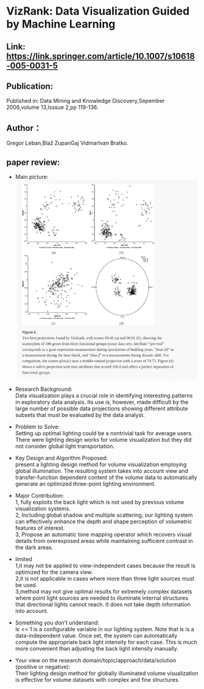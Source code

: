 # VizRank: Data Visualization Guided by Machine Learning
## Link: https://link.springer.com/article/10.1007/s10618-005-0031-5
## Publication:  
Published in: Data Mining and Knowledge Discovery,Sepember 2006,volume 13,Isssue 2,pp 119-136.
## Author：
Gregor Leban,Blaž ZupanGaj VidmarIvan Bratko.
## paper review:
* Main picture:  
![](https://github.com/guansLab/PaperReading/blob/master/Zhengyong_Ren/Screenshot%20from%202020-01-21%2009-47-33.png)
* Research Background:  
Data visualization plays a crucial role in identifying interesting patterns in exploratory data analysis. Its use is, however, made difficult by the large number of possible data projections showing different attribute subsets that must be evaluated by the data analyst. 

* Problem to Solve:  
Setting up optimal lighting could be a nontrivial task for average users. There were lighting design works for volume visualization but they did not consider global light transportation. 
* Key Design and Algorithm Proposed:  
  present a lighting design method for volume visualization employing global illumination.
The resulting system takes into account view and transfer-function dependent content of the volume data to automatically generate an optimized three-point lighting environment.
 
* Major Contribution:  
1, fully exploits the back light which is not used by previous volume visualization systems.   
2, Including global shadow and multiple scattering, our lighting system can effectively enhance the depth and shape
perception of volumetric features of interest.   
3, Propose an automatic tone mapping operator which recovers visual details
from overexposed areas while maintaining sufficient contrast in the dark areas. 
* limited  
1,it may not be applied to view-independent cases because the result is
optimized for the camera view.   
2,it is not applicable in cases where more than three light sources must be used.   
3,method may not give optimal results for extremely complex datasets where point light sources are needed to illuminate internal structures that directional lights cannot reach. It does not take depth information
into account.
* Something you don’t understand:  
Iε << 1 is a configurable variable in our lighting system. Note that Iε
is a data-independent value. Once set, the system can automatically
compute the appropriate back light intensity for each case. This is
much more convenient than adjusting the back light intensity manually.
* Your view on the research domain/topic/approach/data/solution (positive or negative):  
Their lighting design method for globally illuminated volume
visualization is effective for volume datasets with complex and fine
structures.
